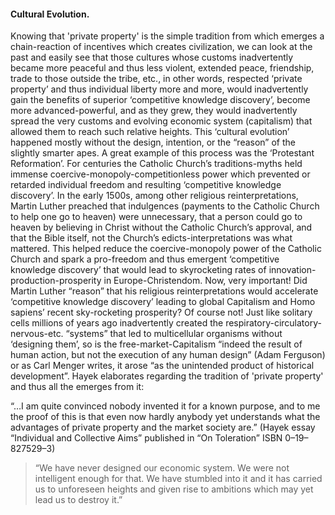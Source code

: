 

#### Cultural Evolution.

Knowing that 'private property' is the simple tradition from which emerges a chain-reaction of incentives which creates civilization, we can look at the past and easily see that those cultures whose customs inadvertently became more peaceful and thus less violent, extended peace, friendship, trade to those outside the tribe, etc., in other words, respected ‘private property’ and thus individual liberty more and more, would inadvertently gain the benefits of superior ‘competitive knowledge discovery’, become more advanced-powerful, and as they grew, they would inadvertently spread the very customs and evolving economic system (capitalism) that allowed them to reach such relative heights. This ‘cultural evolution’ happened mostly without the design, intention, or the “reason” of the slightly smarter apes. A great example of this process was the ‘Protestant Reformation’. For centuries the Catholic Church’s traditions-myths held immense coercive-monopoly-competitionless power which prevented or retarded individual freedom and resulting ‘competitive knowledge discovery’. In the early 1500s, among other religious reinterpretations, Martin Luther preached that indulgences (payments to the Catholic Church to help one go to heaven) were unnecessary, that a person could go to heaven by believing in Christ without the Catholic Church’s approval, and that the Bible itself, not the Church’s edicts-interpretations was what mattered. This helped reduce the coercive-monopoly power of the Catholic Church and spark a pro-freedom and thus emergent ‘competitive knowledge discovery’ that would lead to skyrocketing rates of innovation-production-prosperity in Europe-Christendom. Now, very important! Did Martin Luther “reason” that his religious reinterpretations would accelerate ‘competitive knowledge discovery’ leading to global Capitalism and Homo sapiens’ recent sky-rocketing prosperity? Of course not! Just like solitary cells millions of years ago inadvertently created the respiratory-circulatory-nervous-etc. “systems” that led to multicellular organisms without ‘designing them’, so is the free-market-Capitalism “indeed the result of human action, but not the execution of any human design” (Adam Ferguson) or as Carl Menger writes, it arose “as the unintended product of historical development”. Hayek elaborates regarding the tradition of 'private property' and thus all the emerges from it:

“…I am quite convinced nobody invented it for a known purpose, and to me the proof of this is that even now hardly anybody yet understands what the advantages of private property and the market society are.” (Hayek essay “Individual and Collective Aims” published in “On Toleration” ISBN 0–19–827529–3)



>“We have never designed our economic system. We were not intelligent enough for that. We have stumbled into it and it has carried us to unforeseen heights and given rise to ambitions which may yet lead us to destroy it.”
